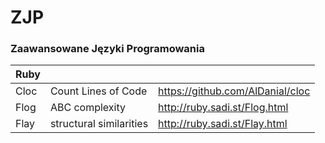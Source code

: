 # ZJP
### Zaawansowane Języki Programowania

| Ruby | | |
| ------ | ------ | ------ |
| Cloc | Count Lines of Code | https://github.com/AlDanial/cloc |
| Flog | ABC complexity | http://ruby.sadi.st/Flog.html |
| Flay | structural similarities | http://ruby.sadi.st/Flay.html |
